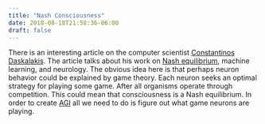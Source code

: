 ```yaml
---
title: "Nash Consciousness"
date: 2018-08-18T21:58:36-06:00
draft: false
---
```


There is an interesting article on the computer scientist [Constantinos Daskalakis](https://www.quantamagazine.org/computer-scientist-constantinos-daskalakis-wins-nevanlinna-prize-20180801/). The article talks about his work on [Nash equilibrium](https://en.wikipedia.org/wiki/Nash_equilibrium), machine learning, and neurology. The obvious idea here is that perhaps neuron behavior could be explained by game theory. Each neuron seeks an optimal strategy for playing some game. After all organisms operate through competition. This could mean that consciousness is a Nash equilibrium. In order to create [AGI](https://en.wikipedia.org/wiki/Artificial_general_intelligence) all we need to do is figure out what game neurons are playing.
